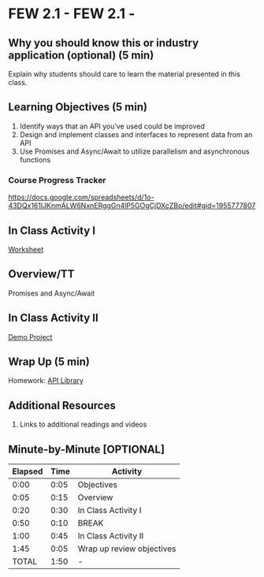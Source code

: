 # FEW 2.1 - FEW 2.1 - 

## Why you should know this or industry application (optional) (5 min)

Explain why students should care to learn the material presented in this class.

## Learning Objectives (5 min)

1. Identify ways that an API you’ve used could be improved
1. Design and implement classes and interfaces to represent data from an API
1. Use Promises and Async/Await to utilize parallelism and asynchronous functions

### Course Progress Tracker

https://docs.google.com/spreadsheets/d/1o-43DQx161lJKnmALW6NxnERggGn4lP5GOgCjDXcZBo/edit#gid=1955777807


## In Class Activity I

[Worksheet](https://docs.google.com/document/d/1ekflXL5u_MwUpPLbpCya3rqbNUZlZ2rVewTAKsYrlIo/edit)

## Overview/TT

Promises and Async/Await

## In Class Activity II

[Demo Project](https://github.com/Make-School-Labs/Star-Wars-Api-Wrapper)

## Wrap Up (5 min)

Homework: [API Library](https://github.com/Make-School-Courses/FEW-2.1-Writing-JavaScript-Libraries/blob/master/Assignments/assignment-9-api-lib.md)

## Additional Resources

1. Links to additional readings and videos

## Minute-by-Minute [OPTIONAL]

| **Elapsed** | **Time**  | **Activity**              |
| ----------- | --------- | ------------------------- |
| 0:00        | 0:05      | Objectives                |
| 0:05        | 0:15      | Overview                  |
| 0:20        | 0:30      | In Class Activity I       |
| 0:50        | 0:10      | BREAK                     |
| 1:00        | 0:45      | In Class Activity II      |
| 1:45        | 0:05      | Wrap up review objectives |
| TOTAL       | 1:50      | -                         |
